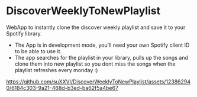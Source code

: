 # DiscoverWeeklyToNewPlaylist
WebApp to instantly clone the discover weekly playlist and save it to your Spotify library. 

- The App is in development mode, you'll need your own Spotify client ID to be able to use it.
- The app searches for the playlist in your library, pulls up the songs and clone them into  new playlist so you dont miss the songs when the playlist refreshes every monday :)



https://github.com/suXXVI/DiscoverWeeklyToNewPlaylist/assets/123862940/6184c303-9a21-468d-b3ed-ba62f5a4be67
